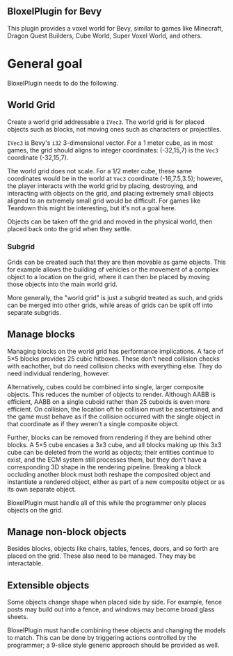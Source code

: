 BloxelPlugin for Bevy
-

This plugin provides a voxel world for Bevy, similar to games like Minecraft,
Dragon Quest Builders, Cube World, Super Voxel World, and others.

# General goal

BloxelPlugin needs to do the following.

## World Grid

Create a world grid addressable a `IVec3`.  The world grid is for placed
objects such as blocks, not moving ones such as characters or projectiles.

`IVec3` is Bevy's `i32` 3-dimensional vector.  For a 1 meter cube, as in most
games, the grid should aligns to integer coordinates: (-32,15,7) is the `Vec3`
coordinate (-32,15,7).

The world grid does not scale.  For a 1/2 meter cube, these same coordinates
would be in the world at `Vec3` coordinate (-16,7.5,3.5); however, the player
interacts with the world grid by placing, destroying, and interacting with
objects on the grid, and placing extremely small objects aligned to an
extremely small grid would be difficult.  For games like Teardown this might
be interesting, but it's not a goal here.

Objects can be taken off the grid and moved in the physical world, then placed
back onto the grid when they settle.

### Subgrid

Grids can be created such that they are then movable as game objects.  This for
example allows the building of vehicles or the movement of a complex object to
a location on the grid, where it can then be placed by moving those objects
into the main world grid.

More generally, the "world grid" is just a subgrid treated as such, and grids
can be merged into other grids, while areas of grids can be split off into
separate subgrids.

## Manage blocks

Managing blocks on the world grid has performance implications.  A face of
5×5 blocks provides 25 cubic hitboxes.  These don't need collision checks with
eachother, but do need collision checks with everything else.  They do need
individual rendering, however.

Alternatively, cubes could be combined into single, larger composite objects.
This reduces the number of objects to render.  Although AABB is efficient, AABB
on a single cuboid rather than 25 cuboids is even more efficient.  On
collision, the location oft he collision must be ascertained, and the game must
behave as if the collision occurred with the single object in that coordinate
as if they weren't a single composite object.

Further, blocks can be removed from rendering if they are behind other blocks.
A 5×5 cube encases a 3x3 cube, and all blocks making up this 3x3 cube can be
deleted from the world as objects; their entities continue to exist, and the
ECM system still processes them, but they don't have a corresponding 3D shape
in the rendering pipeline.  Breaking a block occluding another block must both
reshape the composited object and instantiate a rendered object, either as
part of a new composite object or as its own separate object.

BloxelPlugin must handle all of this while the programmer only places objects
on the grid.

## Manage non-block objects

Besides blocks, objects like chairs, tables, fences, doors, and so forth are
placed on the grid.  These also need to be managed.  They may be interactable.

## Extensible objects

Some objects change shape when placed side by side.  For example, fence posts
may build out into a fence, and windows may become broad glass sheets.

BloxelPlugin must handle combining these objects and changing the models to
match.  This can be done by triggering actions controlled by the programmer; a
9-slice style generic approach should be provided as well.


